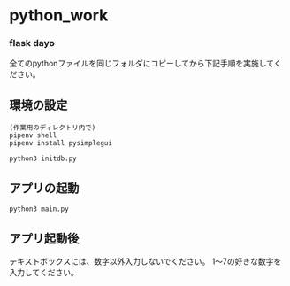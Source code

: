 # python_work
### flask dayo
全てのpythonファイルを同じフォルダにコピーしてから下記手順を実施してください。

## 環境の設定
`````
(作業用のディレクトリ内で)
pipenv shell
pipenv install pysimplegui

python3 initdb.py
`````

## アプリの起動
`````
python3 main.py
`````

## アプリ起動後

テキストボックスには、数字以外入力しないでください。
1〜7の好きな数字を入力してください。
